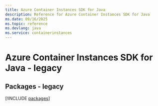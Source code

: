```yaml
---
title: Azure Container Instances SDK for Java
description: Reference for Azure Container Instances SDK for Java
ms.date: 09/16/2025
ms.topic: reference
ms.devlang: java
ms.service: containerinstances
---
```

# Azure Container Instances SDK for Java - legacy
## Packages - legacy
[!INCLUDE [packages](container-instances-index.md)]